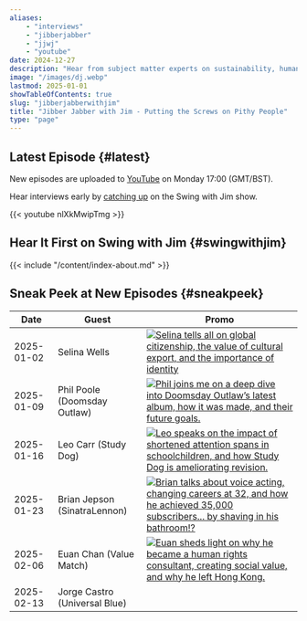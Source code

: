 ```yaml
---
aliases:
    - "interviews"
    - "jibberjabber"
    - "jjwj"
    - "youtube"
date: 2024-12-27
description: "Hear from subject matter experts on sustainability, human rights, entrepeneurship, and more when you tune into the Swing with Jim show."
image: "/images/dj.webp"
lastmod: 2025-01-01
showTableOfContents: true
slug: "jibberjabberwithjim"
title: "Jibber Jabber with Jim - Putting the Screws on Pithy People"
type: "page"
---
```


## Latest Episode {#latest}

New episodes are uploaded to [YouTube](https://www.youtube.com/channel/UCPiMq6YLZieMieOuZ8GJfrg) on Monday 17:00 (GMT/BST).

Hear interviews early by [catching up](/swingwithjim/#catchup) on the Swing with Jim show.

{{< youtube nlXkMwipTmg >}}

## Hear It First on Swing with Jim {#swingwithjim}

{{< include "/content/index-about.md" >}}

## Sneak Peek at New Episodes {#sneakpeek}

| Date | Guest | Promo |
| ---- | ----- | ----- |
| 2025-01-02 | Selina Wells | [![Selina tells all on global citizenship, the value of cultural export, and the importance of identity](/images/promos/selina-wells.webp)](/images/promos/selina-wells.webp) |
| 2025-01-09 | Phil Poole (Doomsday Outlaw) | [![Phil joins me on a deep dive into Doomsday Outlaw’s latest album, how it was made, and their future goals.](/images/promos/phil-poole-doomsday-outlaw.webp)](/images/promos/phil-poole-doomsday-outlaw.webp) |
| 2025-01-16 | Leo Carr (Study Dog) | [![Leo speaks on the impact of shortened attention spans in schoolchildren, and how Study Dog is ameliorating revision.](/images/promos/leo-carr-study-dog.webp)](/images/promos/leo-carr-study-dog.webp) |
| 2025-01-23 | Brian Jepson (SinatraLennon) | [![Brian talks about voice acting, changing careers at 32, and how he achieved 35,000 subscribers... by shaving in his bathroom!?](/images/promos/brian-jepson-sinatralennon.webp)](/images/promos/brian-jepson-sinatralennon.webp) |
| 2025-02-06 | Euan Chan (Value Match) | [![Euan sheds light on why he became a human rights consultant, creating social value, and why he left Hong Kong.](/images/promos/euan-chan.webp)](/images/promos/euan-chan.webp) |
| 2025-02-13 | Jorge Castro (Universal Blue) |
